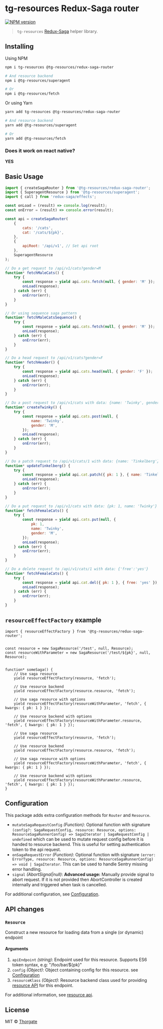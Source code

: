 # tg-resources Redux-Saga router

[![NPM version][npm-image]][npm-url]

> `tg-resources` [Redux-Saga](https://github.com/redux-saga/redux-saga) helper library.

## Installing

Using NPM

```sh
npm i tg-resources @tg-resources/redux-saga-router

# And resource backend
npm i @tg-resources/superagent

# Or
npm i @tg-resources/fetch
```

Or using Yarn

```sh
yarn add tg-resources @tg-resources/redux-saga-router

# And resource backend
yarn add @tg-resources/superagent

# Or
yarn add @tg-resources/fetch
```

### Does it work on react native?

**YES**

## Basic Usage

```js
import { createSagaRouter } from '@tg-resources/redux-saga-router';
import { SuperagentResource } from '@tg-resources/superagent';
import { call } from 'redux-saga/effects';

const onLoad = (result) => console.log(result);
const onError = (result) => console.error(result);

const api = createSagaRouter(
    {
        cats: '/cats',
        cat: '/cats/${pk}',
    },
    {
        apiRoot: '/api/v1', // Set api root
    },
    SuperagentResource
);

// Do a get request to /api/v1/cats?gender=M
function* fetchMaleCats() {
    try {
        const response = yield api.cats.fetch(null, { gender: 'M' });
        onLoad(response);
    } catch (err) {
        onError(err);
    }
}

// Or using sequence saga pattern
function* fetchMaleCatsSequence() {
    try {
        const response = yield api.cats.fetch(null, { gender: 'M' });
        onLoad(response);
    } catch (err) {
        onError(err);
    }
}

// Do a head request to /api/v1/cats?gender=F
function* fetchHeader() {
    try {
        const response = yield api.cats.head(null, { gender: 'F' });
        onLoad(response);
    } catch (err) {
        onError(err);
    }
}

// Do a post request to /api/v1/cats with data: {name: 'Twinky', gender: 'M'}
function* createTwinky() {
    try {
        const response = yield api.cats.post(null, {
            name: 'Twinky',
            gender: 'M',
        });
        onLoad(response);
    } catch (err) {
        onError(err);
    }
}

// Do a patch request to /api/v1/cats/1 with data: {name: 'Tinkelberg'}
function* updateTinkelberg() {
    try {
        const response = yield api.cat.patch({ pk: 1 }, { name: 'Tinkelberg' });
        onLoad(response);
    } catch (err) {
        onError(err);
    }
}

// Do a put request to /api/v1/cats with data: {pk: 1, name: 'Twinky'}
function* fetchFemaleCats() {
    try {
        const response = yield api.cats.put(null, {
            pk: 1,
            name: 'Twinky',
            gender: 'M',
        });
        onLoad(response);
    } catch (err) {
        onError(err);
    }
}

// Do a delete request to /api/v1/cats/1 with data: {'free':'yes'}
function* fetchFemaleCats() {
    try {
        const response = yield api.cat.del({ pk: 1 }, { free: 'yes' });
        onLoad(response);
    } catch (err) {
        onError(err);
    }
}
```

## `resourceEffectFactory` example

```
import { resourceEffectFactory } from '@tg-resources/redux-saga-router';


const resource = new SagaResource('/test', null, Resource);
const resourceWithParameter = new SagaResource('/test/${pk}', null, Resource);


function* someSaga() {
    // Use saga resource
    yield resourceEffectFactory(resource, 'fetch');

    // Use resource backend
    yield resourceEffectFactory(resource.resource, 'fetch');

    // Use saga resource with options
    yield resourceEffectFactory(resourceWithParameter, 'fetch', { kwargs: { pk: 1 } });

    // Use resource backend with options
    yield resourceEffectFactory(resourceWithParameter.resource, 'fetch', { kwargs: { pk: 1 } });

    // Use saga resource
    yield resourceEffectFactory(resource, 'fetch');

    // Use resource backend
    yield resourceEffectFactory(resource.resource, 'fetch');

    // Use saga resource with options
    yield resourceEffectFactory(resourceWithParameter, 'fetch', { kwargs: { pk: 1 } });

    // Use resource backend with options
    yield resourceEffectFactory(resourceWithParameter.resource, 'fetch', { kwargs: { pk: 1 } });
}
```

## <a name="configuration"></a>Configuration

This package adds extra configuration methods for `Router` and `Resource`.

-   `mutateSagaRequestConfig` _(Function)_: Optional function with signature `(config?: SagaRequestConfig, resource: Resource, options: ResourceSagaRunnerConfig) => SagaIterator | SagaRequestConfig | undefined`
    which can be used to mutate request config before it is handed to resource backend.
    This is useful for setting authentication token to the api request.
-   `onSagaRequestError` _(Function)_: Optional function with signature `(error: ErrorType, resource: Resource, options: ResourceSagaRunnerConfig) => void | SagaIterator`.
    This can be used to handle Sentry missing error handling.
-   `signal` _(AbortSignal|null)_: **Advanced usage:** Manually provide signal to abort request. If it is not provided then AbortController is created internally and triggered when task is cancelled.

For additional configuration, see [Configuration](https://github.com/thorgate/tg-resources/tree/master/README.md#configuration).

## API changes

### <a name="resource-api"></a>`Resource`

Construct a new resource for loading data from a single (or dynamic) endpoint

#### Arguments

1. `apiEndpoint` _(string)_: Endpoint used for this resource. Supports ES6 token syntax, e.g: "/foo/bar/${pk}"
2. `config` _(Object)_: Object containing config for this resource. see [Configuration](#configuration)
3. `resourceKlass` _(Object)_: Resource backend class used for providing [resource API](https://github.com/thorgate/tg-resources/tree/master/README.md#resource-api) for this endpoint.

For additional information, see [resource api](https://github.com/thorgate/tg-resources/tree/master/README.md#resource-api).

## License

MIT © [Thorgate](http://github.com/thorgate)

[npm-url]: https://npmjs.org/package/@tg-resources/redux-saga-router
[npm-image]: https://img.shields.io/npm/v/@tg-resources/redux-saga-router.svg?style=flat-square
